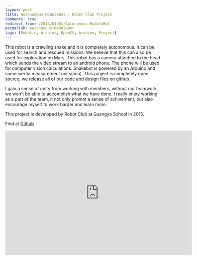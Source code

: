 ```yaml
---
layout: post
title: Autonomous ModuleBot - Robot Club Project
comments: true
redirect_from: /2016/01/01/Autonomous-ModuleBot
permalink: Autonomous-ModuleBot
tags: [Robotic, Arduino, OpenCV, Arduino, Project]
---
```


This robot is a crawling snake and it is completely autonomous. It can be used for search and rescued missions. We believe that this can also be used for exploration on Mars. This robot has a camera attached to the head which sends the video stream to an android phone. The phone will be used for computer vision calculations. Snakebot is powered by an Arduino and some inertia measurement units(imu). This project is completely open source, we release all of our code and design files on github.

I gain a sense of unity from working with members, without our teamwork, we won't be able to accomplish what we have done. I really enjoy working as a part of the team, it not only promot a sense of achivement, but also encourage myself to work harder and learn more.

This project is developed by Robot Club at Guangya School in 2015.

Find <a href="https://github.com/ExiaSR/SnakeRobot"><i class="fa fa-code" aria-hidden="true"></i></a> at <a href="https://github.com/ExiaSR/SnakeRobot"><i class="fa fa-github" aria-hidden="true"></i> Github</a>

<div class="container">
    <div class="row">
        <div align="center">
           <iframe width="600" height="400" align="middle" src="https://www.youtube.com/embed/j3M8-AIwa54" frameborder="0" allowfullscreen></iframe>
        </div>
     </div>
</div>

<div class="plyr">
    <div data-video-id="j3M8-AIwa54" data-type="youtube"></div>
</div>
